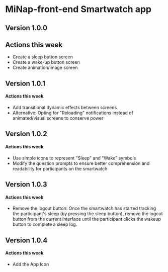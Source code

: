 # MiNap-front-end Smartwatch app

## Version 1.0.0
## Actions this week
* Create a sleep button screen 
* Create a wake-up button screen 
* Create animation/image screen

## Version 1.0.1
#### Actions this week
* Add transitional dynamic effects between screens
* Alternative: Opting for "Reloading" notifications instead of animated/visual screens to conserve power

## Version 1.0.2
#### Actions this week
* Use simple icons to represent "Sleep" and "Wake" symbols
* Modify the question prompts to ensure better comprehension and readability for participants on the smartwatch

## Version 1.0.3
#### Actions this week
* Remove the logout button: Once the smartwatch has started tracking the participant's sleep (by pressing the sleep button), remove the logout button from the current interface until the participant clicks the wakeup button to complete a sleep log.

## Version 1.0.4
#### Actions this week
* Add the App Icon
